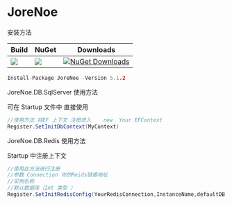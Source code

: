 # JoreNoe

安装方法

| Build                                                     | NuGet                                                        | Downloads                                                    |
| --------------------------------------------------------- | ------------------------------------------------------------ | ------------------------------------------------------------ |
| ![](https://img.shields.io/badge/NetCore-3.1-green.svg) | [![](https://img.shields.io/nuget/v/JoreNoe.svg)](https://www.nuget.org/packages/JoreNoe) | <a href="https://www.nuget.org/packages/JoreNoe/" rel="nofollow noreferrer"><img src="https://img.shields.io/nuget/dt/JoreNoe?label=Downloads" alt="NuGet Downloads"></a>

```C
Install-Package JoreNoe -Version 5.1.2
```

JoreNoe.DB.SqlServer 使用方法 

可在 Startup 文件中 直接使用   

```c#
//使用方法 将EF 上下文 注册进入    new  Your EFContext
Register.SetInitDbContext(MyContext)
```

JoreNoe.DB.Redis 使用方法

Startup 中注册上下文

```C#
//使用此方法进行注册 
//参数 Connection 你的Reids链接地址
//实例名称
//默认数据库（Int 类型 ）
Register.SetInitRedisConfig(YourRedisConnection,InstanceName,defaultDB = 0)
```

